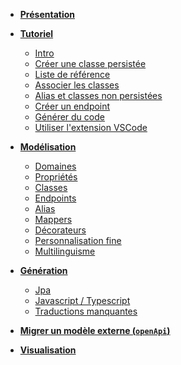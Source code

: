 - **[Présentation](/)**

- **[Tutoriel](/getting-started/00_getting_started.md)**
  - [Intro](/getting-started/01_intro.md)
  - [Créer une classe persistée](/getting-started/02_classe_persistee.md)
  - [Liste de référence](/getting-started/03_liste_ref.md)
  - [Associer les classes](/getting-started/04_association.md)
  - [Alias et classes non persistées](/getting-started/05_dto.md)
  - [Créer un endpoint](/getting-started/06_endpoint.md)
  - [Générer du code](/getting-started/07_generation.md)
  - [Utiliser l'extension VSCode](/getting-started/08_vscode.md)

- **[Modélisation](/model.md)**

  - [Domaines](/model/domains.md)
  - [Propriétés](/model/properties.md)
  - [Classes](/model/classes.md)
  - [Endpoints](/model/endpoints.md)
  - [Alias](/model/aliases.md)
  - [Mappers](/model/mappers.md)
  - [Décorateurs](/model/decorators.md)
  - [Personnalisation fine](/model/customs.md)
  - [Multilinguisme](/model/i18n.md)

- **[Génération](/generator.md)**

  - [Jpa](/generator/jpa.md)
  - [Javascript / Typescript](/generator/js.md)
  - [Traductions manquantes](/generator/translation.md)

- **[Migrer un modèle externe (`openApi`)](/tmdgen.md)**

- **[Visualisation](/ui.md)**
